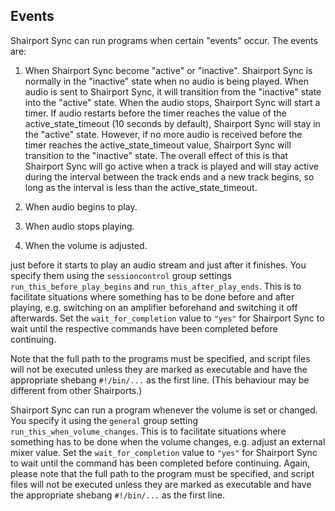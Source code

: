## Events
Shairport Sync can run programs when certain "events" occur. The events are:
1. When Shairport Sync become "active" or "inactive". Shairport Sync is normally in the "inactive" state when no audio is being played. When audio is sent to Shairport Sync, it will transition from the "inactive" state into the "active" state. When the audio stops, Shairport Sync will start a timer. If audio restarts before the timer reaches the value of the active_state_timeout (10 seconds by default), Shairport Sync will stay in the "active" state. However, if no more audio is received before the timer reaches the active_state_timeout value, Shairport Sync will transition to the "inactive" state. The overall effect of this is that Shairport Sync will go active when a track is played and will stay active during the interval between the track ends and a new track begins, so long as the interval is less than the active_state_timeout.

3. When audio begins to play.
4. When audio stops playing.
5. When the volume is adjusted.

just before it starts to play an audio stream and just after it finishes.
You specify them using the `sessioncontrol` group settings `run_this_before_play_begins` and `run_this_after_play_ends`.
This is to facilitate situations where something has to be done before and after playing, e.g. switching on an amplifier beforehand
and switching it off afterwards.
Set the `wait_for_completion` value to `"yes"` for Shairport Sync to wait until the respective commands have been completed before continuing.

Note that the full path to the programs must be specified, and script files will not be executed unless they are marked as executable
and have the appropriate shebang `#!/bin/...` as the first line. (This behaviour may be different from other Shairports.)

Shairport Sync can run a program whenever the volume is set or changed. You specify it using the `general` group setting `run_this_when_volume_changes`.
This is to facilitate situations where something has to be done when the volume changes, e.g. adjust an external mixer value. Set the `wait_for_completion` value to `"yes"` for Shairport Sync to wait until the command has been completed before continuing. Again, please note that the full path to the program must be specified, and script files will not be executed unless they are marked as executable and have the appropriate shebang `#!/bin/...` as the first line.
